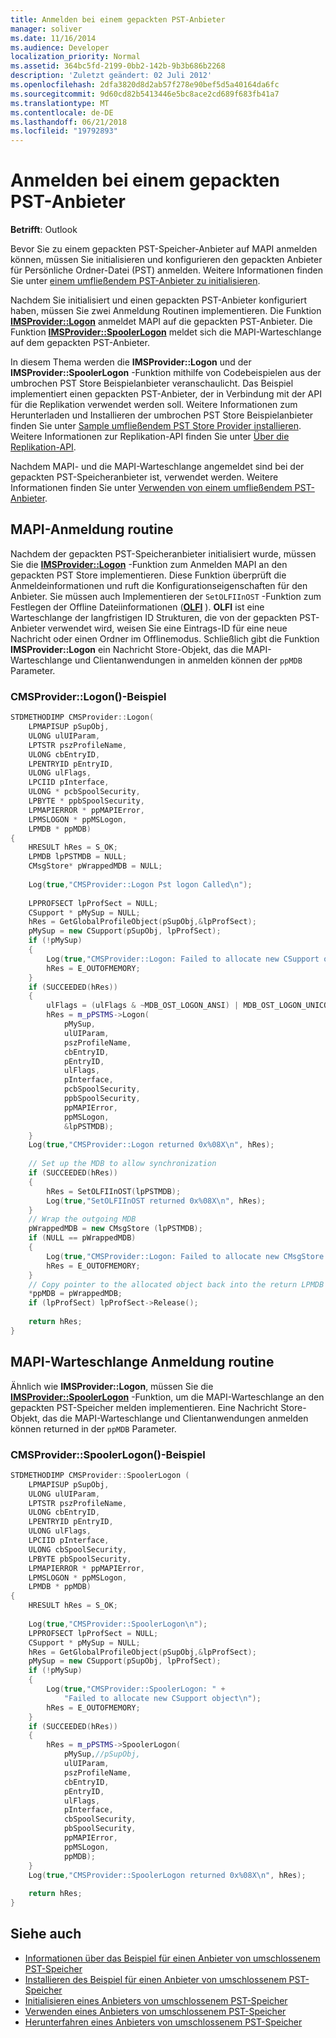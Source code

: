 ```yaml
---
title: Anmelden bei einem gepackten PST-Anbieter
manager: soliver
ms.date: 11/16/2014
ms.audience: Developer
localization_priority: Normal
ms.assetid: 364bc5fd-2199-0bb2-142b-9b3b686b2268
description: 'Zuletzt geändert: 02 Juli 2012'
ms.openlocfilehash: 2dfa3820d8d2ab57f278e90bef5d5a40164da6fc
ms.sourcegitcommit: 9d60cd82b5413446e5bc8ace2cd689f683fb41a7
ms.translationtype: MT
ms.contentlocale: de-DE
ms.lasthandoff: 06/21/2018
ms.locfileid: "19792893"
---
```

# <a name="logging-on-to-a-wrapped-pst-store-provider"></a>Anmelden bei einem gepackten PST-Anbieter

**Betrifft**: Outlook 
  
Bevor Sie zu einem gepackten PST-Speicher-Anbieter auf MAPI anmelden können, müssen Sie initialisieren und konfigurieren den gepackten Anbieter für Persönliche Ordner-Datei (PST) anmelden. Weitere Informationen finden Sie unter [einem umfließendem PST-Anbieter zu initialisieren](initializing-a-wrapped-pst-store-provider.md).
  
Nachdem Sie initialisiert und einen gepackten PST-Anbieter konfiguriert haben, müssen Sie zwei Anmeldung Routinen implementieren. Die Funktion **[IMSProvider::Logon](imsprovider-logon.md)** anmeldet MAPI auf die gepackten PST-Anbieter. Die Funktion **[IMSProvider::SpoolerLogon](imsprovider-spoolerlogon.md)** meldet sich die MAPI-Warteschlange auf dem gepackten PST-Anbieter. 
  
In diesem Thema werden die **IMSProvider::Logon** und der **IMSProvider::SpoolerLogon** -Funktion mithilfe von Codebeispielen aus der umbrochen PST Store Beispielanbieter veranschaulicht. Das Beispiel implementiert einen gepackten PST-Anbieter, der in Verbindung mit der API für die Replikation verwendet werden soll. Weitere Informationen zum Herunterladen und Installieren der umbrochen PST Store Beispielanbieter finden Sie unter [Sample umfließendem PST Store Provider installieren](installing-the-sample-wrapped-pst-store-provider.md). Weitere Informationen zur Replikation-API finden Sie unter [Über die Replikation-API](about-the-replication-api.md).
  
Nachdem MAPI- und die MAPI-Warteschlange angemeldet sind bei der gepackten PST-Speicheranbieter ist, verwendet werden. Weitere Informationen finden Sie unter [Verwenden von einem umfließendem PST-Anbieter](using-a-wrapped-pst-store-provider.md).
  
## <a name="mapi-logon-routine"></a>MAPI-Anmeldung routine

Nachdem der gepackten PST-Speicheranbieter initialisiert wurde, müssen Sie die **[IMSProvider::Logon](imsprovider-logon.md)** -Funktion zum Anmelden MAPI an den gepackten PST Store implementieren. Diese Funktion überprüft die Anmeldeinformationen und ruft die Konfigurationseigenschaften für den Anbieter. Sie müssen auch Implementieren der `SetOLFIInOST` -Funktion zum Festlegen der Offline Dateiinformationen (**[OLFI](olfi.md)** ). **OLFI** ist eine Warteschlange der langfristigen ID Strukturen, die von der gepackten PST-Anbieter verwendet wird, weisen Sie eine Eintrags-ID für eine neue Nachricht oder einen Ordner im Offlinemodus. Schließlich gibt die Funktion **IMSProvider::Logon** ein Nachricht Store-Objekt, das die MAPI-Warteschlange und Clientanwendungen in anmelden können der `ppMDB` Parameter. 
  
### <a name="cmsproviderlogon-example"></a>CMSProvider::Logon()-Beispiel

```cpp
STDMETHODIMP CMSProvider::Logon( 
    LPMAPISUP pSupObj, 
    ULONG ulUIParam, 
    LPTSTR pszProfileName, 
    ULONG cbEntryID, 
    LPENTRYID pEntryID, 
    ULONG ulFlags, 
    LPCIID pInterface, 
    ULONG * pcbSpoolSecurity, 
    LPBYTE * ppbSpoolSecurity, 
    LPMAPIERROR * ppMAPIError, 
    LPMSLOGON * ppMSLogon, 
    LPMDB * ppMDB) 
{ 
    HRESULT hRes = S_OK; 
    LPMDB lpPSTMDB = NULL; 
    CMsgStore* pWrappedMDB = NULL; 
 
    Log(true,"CMSProvider::Logon Pst logon Called\n"); 
 
    LPPROFSECT lpProfSect = NULL; 
    CSupport * pMySup = NULL; 
    hRes = GetGlobalProfileObject(pSupObj,&lpProfSect); 
    pMySup = new CSupport(pSupObj, lpProfSect); 
    if (!pMySup) 
    { 
        Log(true,"CMSProvider::Logon: Failed to allocate new CSupport object\n"); 
        hRes = E_OUTOFMEMORY; 
    } 
    if (SUCCEEDED(hRes)) 
    { 
        ulFlags = (ulFlags & ~MDB_OST_LOGON_ANSI) | MDB_OST_LOGON_UNICODE; 
        hRes = m_pPSTMS->Logon( 
            pMySup, 
            ulUIParam,  
            pszProfileName,  
            cbEntryID, 
            pEntryID,  
            ulFlags,  
            pInterface,  
            pcbSpoolSecurity, 
            ppbSpoolSecurity,  
            ppMAPIError,  
            ppMSLogon,  
            &lpPSTMDB); 
    } 
    Log(true,"CMSProvider::Logon returned 0x%08X\n", hRes); 
 
    // Set up the MDB to allow synchronization 
    if (SUCCEEDED(hRes)) 
    { 
        hRes = SetOLFIInOST(lpPSTMDB); 
        Log(true,"SetOLFIInOST returned 0x%08X\n", hRes); 
    } 
    // Wrap the outgoing MDB 
    pWrappedMDB = new CMsgStore (lpPSTMDB); 
    if (NULL == pWrappedMDB) 
    { 
        Log(true,"CMSProvider::Logon: Failed to allocate new CMsgStore object\n"); 
        hRes = E_OUTOFMEMORY; 
    } 
    // Copy pointer to the allocated object back into the return LPMDB object pointer 
    *ppMDB = pWrappedMDB; 
    if (lpProfSect) lpProfSect->Release(); 
 
    return hRes; 
}
```

## <a name="mapi-spooler-logon-routine"></a>MAPI-Warteschlange Anmeldung routine

Ähnlich wie **IMSProvider::Logon**, müssen Sie die **[IMSProvider::SpoolerLogon](imsprovider-spoolerlogon.md)** -Funktion, um die MAPI-Warteschlange an den gepackten PST-Speicher melden implementieren. Eine Nachricht Store-Objekt, das die MAPI-Warteschlange und Clientanwendungen anmelden können returned in der `ppMDB` Parameter. 
  
### <a name="cmsproviderspoolerlogon-example"></a>CMSProvider::SpoolerLogon()-Beispiel

```cpp
STDMETHODIMP CMSProvider::SpoolerLogon ( 
    LPMAPISUP pSupObj, 
    ULONG ulUIParam, 
    LPTSTR pszProfileName, 
    ULONG cbEntryID, 
    LPENTRYID pEntryID, 
    ULONG ulFlags, 
    LPCIID pInterface, 
    ULONG cbSpoolSecurity, 
    LPBYTE pbSpoolSecurity, 
    LPMAPIERROR * ppMAPIError, 
    LPMSLOGON * ppMSLogon, 
    LPMDB * ppMDB) 
{ 
    HRESULT hRes = S_OK; 
     
    Log(true,"CMSProvider::SpoolerLogon\n"); 
    LPPROFSECT lpProfSect = NULL; 
    CSupport * pMySup = NULL; 
    hRes = GetGlobalProfileObject(pSupObj,&lpProfSect); 
    pMySup = new CSupport(pSupObj, lpProfSect); 
    if (!pMySup) 
    { 
        Log(true,"CMSProvider::SpoolerLogon: " + 
            "Failed to allocate new CSupport object\n"); 
        hRes = E_OUTOFMEMORY; 
    } 
    if (SUCCEEDED(hRes)) 
    { 
        hRes = m_pPSTMS->SpoolerLogon(  
            pMySup,//pSupObj, 
            ulUIParam, 
            pszProfileName, 
            cbEntryID, 
            pEntryID, 
            ulFlags, 
            pInterface, 
            cbSpoolSecurity, 
            pbSpoolSecurity, 
            ppMAPIError, 
            ppMSLogon, 
            ppMDB); 
    } 
    Log(true,"CMSProvider::SpoolerLogon returned 0x%08X\n", hRes); 
 
    return hRes; 
}
```

## <a name="see-also"></a>Siehe auch

- [Informationen über das Beispiel für einen Anbieter von umschlossenem PST-Speicher](about-the-sample-wrapped-pst-store-provider.md) 
- [Installieren des Beispiel für einen Anbieter von umschlossenem PST-Speicher](installing-the-sample-wrapped-pst-store-provider.md) 
- [Initialisieren eines Anbieters von umschlossenem PST-Speicher](initializing-a-wrapped-pst-store-provider.md)
- [Verwenden eines Anbieters von umschlossenem PST-Speicher](using-a-wrapped-pst-store-provider.md)
- [Herunterfahren eines Anbieters von umschlossenem PST-Speicher](shutting-down-a-wrapped-pst-store-provider.md)

